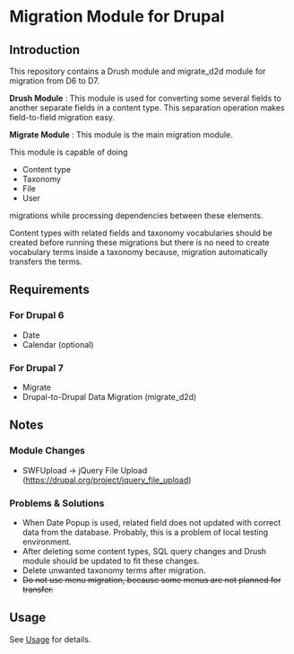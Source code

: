 # Migration Module for Drupal #

## Introduction ##

This repository contains a Drush module and migrate_d2d module for migration from D6 to D7.

__Drush Module__ : This module is used for converting some several fields to another separate fields in a content type. This separation operation makes field-to-field migration easy.

__Migrate Module__ : This module is the main migration module.

This module is capable of doing

* Content type
* Taxonomy
* File
* User

migrations while processing dependencies between these elements.

Content types with related fields and taxonomy vocabularies should be created before running these migrations but there is no need to create vocabulary terms inside a taxonomy because, migration automatically transfers the terms.


## Requirements ##

### For Drupal 6 ###

* Date
* Calendar (optional)

### For Drupal 7 ###

* Migrate
* Drupal-to-Drupal Data Migration (migrate_d2d)


## Notes ##

### Module Changes ###

* SWFUpload -> jQuery File Upload (https://drupal.org/project/jquery_file_upload)

### Problems & Solutions ###

* When Date Popup is used, related field does not updated with correct data from the database. Probably, this is a problem of local testing environment.
* After deleting some content types, SQL query changes and Drush module should be updated to fit these changes.
* Delete unwanted taxonomy terms after migration.
* ~~Do not use menu migration, because some menus are not planned for transfer.~~

## Usage ##

See [Usage](USAGE.md) for details.